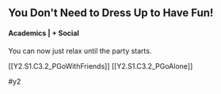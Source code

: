## You Don't Need to Dress Up to Have Fun!
#### Academics | + Social

You can now just relax until the party starts.

[[Y2.S1.C3.2_PGoWithFriends]]
[[Y2.S1.C3.2_PGoAlone]]

#y2